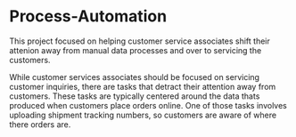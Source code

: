 # Process-Automation
This project focused on helping customer service associates shift their attenion away from manual data processes and over to servicing the customers. 

While customer services associates should be focused on servicing customer inquiries, there are tasks that detract their attention away from customers. These tasks are typically centered around the data thats produced when customers place orders online. One of those tasks involves uploading shipment tracking numbers, so customers are aware of where there orders are.  
